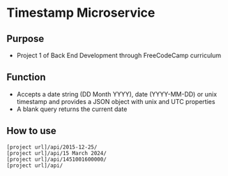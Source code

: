 # Timestamp Microservice

## Purpose

- Project 1 of Back End Development through FreeCodeCamp curriculum

## Function

- Accepts a date string (DD Month YYYY), date (YYYY-MM-DD) or unix timestamp and provides a JSON object with unix and UTC properties
- A blank query returns the current date

## How to use 

```
[project url]/api/2015-12-25/
[project url]/api/15 March 2024/
[project url]/api/1451001600000/
[project url]/api/
```